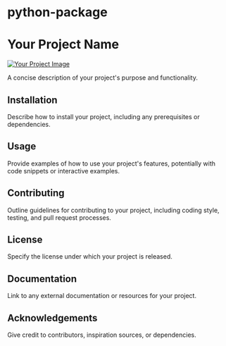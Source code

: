# python-package

# Your Project Name

[![Your Project Image](https://path/to/your/project/image.png)](https://your-project-link)

A concise description of your project's purpose and functionality.

## Installation

Describe how to install your project, including any prerequisites or dependencies.

## Usage

Provide examples of how to use your project's features, potentially with code snippets or interactive examples.

## Contributing

Outline guidelines for contributing to your project, including coding style, testing, and pull request processes.

## License

Specify the license under which your project is released.

## Documentation

Link to any external documentation or resources for your project.

## Acknowledgements

Give credit to contributors, inspiration sources, or dependencies.
